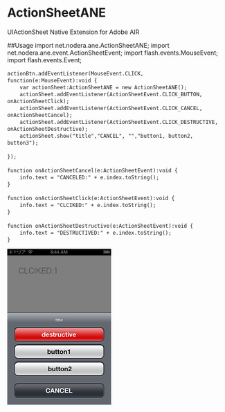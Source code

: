ActionSheetANE
=============

UIActionSheet Native Extension for Adobe AIR

##Usage
	import net.nodera.ane.ActionSheetANE;
	import net.nodera.ane.event.ActionSheetEvent;
	import flash.events.MouseEvent;
	import flash.events.Event;


	actionBtn.addEventListener(MouseEvent.CLICK, function(e:MouseEvent):void {
		var actionSheet:ActionSheetANE = new ActionSheetANE();
		actionSheet.addEventListener(ActionSheetEvent.CLICK_BUTTON, onActionSheetClick);
		actionSheet.addEventListener(ActionSheetEvent.CLICK_CANCEL, onActionSheetCancel);
		actionSheet.addEventListener(ActionSheetEvent.CLICK_DESTRUCTIVE, onActionSheetDestructive);
		actionSheet.show("title","CANCEL", "","button1, button2, button3");

	});

	function onActionSheetCancel(e:ActionSheetEvent):void {
		info.text = "CANCELED:" + e.index.toString();
	}

	function onActionSheetClick(e:ActionSheetEvent):void {
		info.text = "CLCIKED:" + e.index.toString();
	}

	function onActionSheetDestructive(e:ActionSheetEvent):void {
		info.text = "DESTRUCTIVED:" + e.index.toString();
	}

![ScreenShot](sample/image/screenshot.png)
